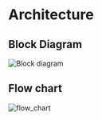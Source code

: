 # Architecture
## Block Diagram
![Block diagram](https://user-images.githubusercontent.com/57322769/133608576-25762663-99e0-4e23-bd3e-457036bb81ad.jpg)

## Flow chart
![flow_chart](https://user-images.githubusercontent.com/57322769/133651021-358fe378-39ce-4def-8009-57b6fb0a2e17.png)
